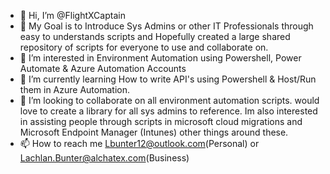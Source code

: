 - 👋 Hi, I’m @FlightXCaptain
- 🥅 My Goal is to Introduce Sys Admins or other IT Professionals through easy to understands scripts and Hopefully created a large shared repository of scripts for everyone to     use and collaborate on.
- 👀 I’m interested in Environment Automation using Powershell, Power Automate & Azure Automation Accounts
- 🌱 I’m currently learning How to write API's using Powershell & Host/Run them in Azure Automation.
- 💞️ I’m looking to collaborate on all environment automation scripts. would love to create a library for all sys admins to reference.
  Im also interested in assisting people through scripts in microsoft cloud migrations and Microsoft Endpoint Manager (Intunes) other things around these.
- 📫 How to reach me Lbunter12@outlook.com(Personal) or Lachlan.Bunter@alchatex.com(Business)

<!---
FlightXCaptain/FlightXCaptain is a ✨ special ✨ repository because its `README.md` (this file) appears on your GitHub profile.
You can click the Preview link to take a look at your changes.
--->

